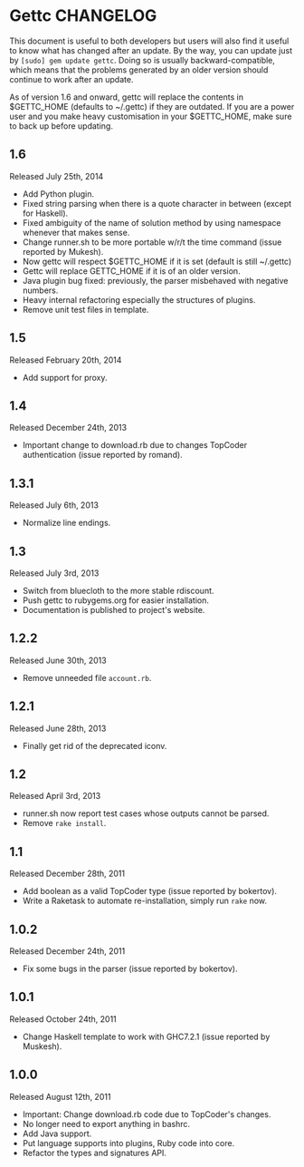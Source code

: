 # Gettc CHANGELOG

This document is useful to both developers but users will also find it useful
to know what has changed after an update. By the way, you can update just by
`[sudo] gem update gettc`. Doing so is usually backward-compatible, which means
that the problems generated by an older version should continue to work after
an update. 

As of version 1.6 and onward, gettc will replace the contents in $GETTC_HOME
(defaults to ~/.gettc) if they are outdated. If you are a power user and you 
make heavy customisation in your $GETTC_HOME, make sure to back up before
updating.

## 1.6
Released July 25th, 2014
* Add Python plugin.
* Fixed string parsing when there is a quote character in between (except for Haskell).
* Fixed ambiguity of the name of solution method by using namespace whenever that makes sense.
* Change runner.sh to be more portable w/r/t the time command (issue reported by Mukesh).
* Now gettc will respect $GETTC_HOME if it is set (default is still ~/.gettc)
* Gettc will replace GETTC_HOME if it is of an older version.
* Java plugin bug fixed: previously, the parser misbehaved with negative numbers.
* Heavy internal refactoring especially the structures of plugins.
* Remove unit test files in template.

## 1.5
Released February 20th, 2014
* Add support for proxy.

## 1.4
Released December 24th, 2013
* Important change to download.rb due to changes TopCoder authentication (issue reported by romand).

## 1.3.1
Released July 6th, 2013
* Normalize line endings.

## 1.3
Released July 3rd, 2013
* Switch from bluecloth to the more stable rdiscount.
* Push gettc to rubygems.org for easier installation.
* Documentation is published to project's website.

## 1.2.2
Released June 30th, 2013
* Remove unneeded file `account.rb`.

## 1.2.1
Released June 28th, 2013
* Finally get rid of the deprecated iconv.

## 1.2
Released April 3rd, 2013
* runner.sh now report test cases whose outputs cannot be parsed.
* Remove `rake install`.

## 1.1
Released December 28th, 2011
* Add boolean as a valid TopCoder type (issue reported by bokertov).
* Write a Raketask to automate re-installation, simply run `rake` now.

## 1.0.2
Released December 24th, 2011
* Fix some bugs in the parser (issue reported by bokertov).

## 1.0.1
Released October 24th, 2011
* Change Haskell template to work with GHC7.2.1 (issue reported by Muskesh).

## 1.0.0
Released August 12th, 2011
* Important: Change download.rb code due to TopCoder's changes.
* No longer need to export anything in bashrc.
* Add Java support.
* Put language supports into plugins, Ruby code into core.
* Refactor the types and signatures API.